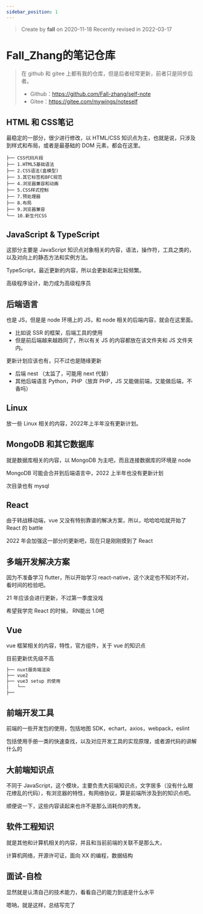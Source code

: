 ```yaml
---
sidebar_position: 1
---
```


> Create by **fall** on 2020-11-18
> Recently revised in 2022-03-17

# Fall_Zhang的笔记仓库

> 在 github 和 gitee 上都有我的仓库，但是后者经常更新，前者只是同步后者。
>
> - Github：https://github.com/Fall-zhang/self-note
> - Gitee：https://gitee.com/mywings/noteself

## HTML 和 CSS笔记

最稳定的一部分，很少进行修改，以 HTML/CSS 知识点为主，也就是说，只涉及到样式和布局，或者是最基础的 DOM 元素，都会在这里。

```
├── CSS代码片段
├── 1.HTML5基础语法
├── 2.CSS语法(盒模型)
├── 3.其它标签和BFC规范
├── 4.浏览器兼容和动画
├── 5.CSS样式控制
├── 7.预处理器
├── 8.布局
├── 9.浏览器兼容
└── 10.新生代CSS
```

## JavaScript & TypeScript

这部分主要是 JavaScript 知识点对象相关的内容，语法，操作符，工具之类的，以及对向上的静态方法和实例方法。

TypeScript，最近更新的内容，所以会更新起来比较频繁。

高级程序设计，助力成为高级程序员

## 后端语言

也是 JS，但是是 node 环境上的 JS，和 node 相关的后端内容，就会在这里面。

- 比如说 SSR 的框架，后端工具的使用
- 但是前后端越来越趋同了，所以有关 JS 的内容都放在该文件夹和 JS 文件夹内。

更新计划应该也有，只不过也是随缘更新

- 后端 nest （太监了，可能用 next 代替）
- 其他后端语言 Python，PHP（放弃 PHP，JS 又能做前端，又能做后端，不香吗）

## Linux

放一些 Linux 相关的内容，2022年上半年没有更新计划。

## MongoDB 和其它数据库

就是数据库相关的内容，以 MongoDB 为主吧，而且连接数据库的环境是 node

MongoDB 可能会合并到后端语言中，2022 上半年也没有更新计划

次目录也有 mysql

## React

由于转战移动端，vue 又没有特别靠谱的解决方案，所以，哈哈哈哈就开始了 React 的 battle

2022 年会加强这一部分的更新吧，现在只是刚刚摸到了 React

## 多端开发解决方案

因为不准备学习 flutter，所以开始学习 react-native，这个决定也不知对不对，看时间的检验吧。

21 年应该会进行更新，不过第一季度没戏

希望我学完 React 的时候， RN能出 1.0吧

## Vue

vue 框架相关的内容，特性，官方组件，关于 vue 的知识点

目前更新优先级不高

```markdown
├── nuxt服务端渲染
├── vue2
├── vue3 setup 的使用
│   └── 
├── 
```

## 前端开发工具

前端的一些开发包的使用，包括地图 SDK，echart，axios，webpack，eslint

包括使用手册一类的快速查找，以及对应开发工具的实现原理，或者源代码的讲解什么的

## 大前端知识点

不同于 JavaScript，这个模块，主要负责大前端知识点，文字居多（没有什么眼花缭乱的代码），有浏览器的特性，有网络协议，算是前端所涉及到的知识点吧。

顺便说一下，这些内容读起来也许不是那么消耗你的秀发。

## 软件工程知识

就是其他和计算机相关的内容，并且和当前前端的关联不是那么大，

计算机网络，开源许可证，面向 XX 的编程，数据结构

## 面试-自检

显然就是认清自己的技术能力，看看自己的能力到底是什么水平

嗯呐，就是这样，总结写完了